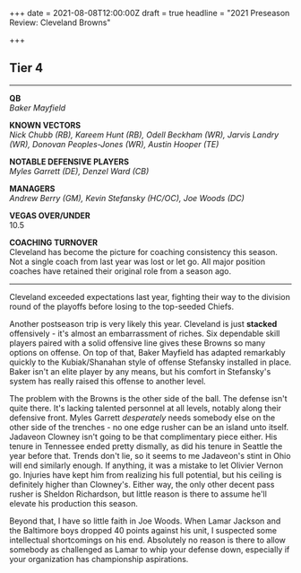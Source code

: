 +++
date = 2021-08-08T12:00:00Z
draft = true
headline = "2021 Preseason Review: Cleveland Browns"

+++
## Tier 4

***

**QB**  
_Baker Mayfield_

**KNOWN VECTORS**  
_Nick Chubb (RB), Kareem Hunt (RB), Odell Beckham (WR), Jarvis Landry (WR), Donovan Peoples-Jones (WR), Austin Hooper (TE)_

**NOTABLE DEFENSIVE PLAYERS**  
_Myles Garrett (DE), Denzel Ward (CB)_

**MANAGERS**  
_Andrew Berry (GM), Kevin Stefansky (HC/OC), Joe Woods (DC)_

**VEGAS OVER/UNDER**  
10\.5

**COACHING TURNOVER**  
Cleveland has become the picture for coaching consistency this season. Not a single coach from last year was lost or let go. All major position coaches have retained their original role from a season ago.

***

Cleveland exceeded expectations last year, fighting their way to the division round of the playoffs before losing to the top-seeded Chiefs.

Another postseason trip is very likely this year. Cleveland is just **stacked** offensively - it's almost an embarrassment of riches. Six dependable skill players paired with a solid offensive line gives these Browns so many options on offense. On top of that, Baker Mayfield has adapted remarkably quickly to the Kubiak/Shanahan style of offense Stefansky installed in place. Baker isn't an elite player by any means, but his comfort in Stefansky's system has really raised this offense to another level. 

The problem with the Browns is the other side of the ball. The defense isn't quite there. It's lacking talented personnel at all levels, notably along their defensive front. Myles Garrett _desperately_ needs somebody else on the other side of the trenches - no one edge rusher can be an island unto itself. Jadaveon Clowney isn't going to be that complimentary piece either. His tenure in Tennessee ended pretty dismally, as did his tenure in Seattle the year before that. Trends don't lie, so it seems to me Jadaveon's stint in Ohio will end similarly enough. If anything, it was a mistake to let Olivier Vernon go. Injuries have kept him from realizing his full potential, but his ceiling is definitely higher than Clowney's. Either way, the only other decent pass rusher is Sheldon Richardson, but little reason is there to assume he'll elevate his production this season.

Beyond that, I have so little faith in Joe Woods. When Lamar Jackson and the Baltimore boys dropped 40 points against his unit, I suspected some intellectual shortcomings on his end. Absolutely no reason is there to allow somebody as challenged as Lamar to whip your defense down, especially if your organization has championship aspirations. 